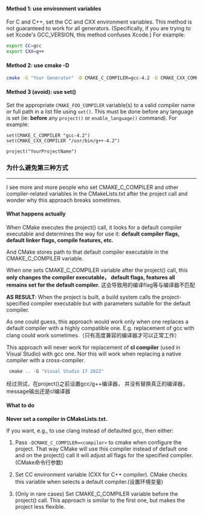#### Method 1: use environment variables
For C and C++, set the CC and CXX environment variables. This method is not guaranteed to work for all generators. (Specifically, if you are trying to set Xcode's GCC_VERSION, this method confuses Xcode.) For example:
```bash
export CC=gcc
export CXX=g++
```

#### Method 2: use cmake -D
```bash
cmake -G "Your Generator" -D CMAKE_C_COMPILER=gcc-4.2 -D CMAKE_CXX_COMPILER=g++-4.2
```

#### Method 3 (avoid): use set()

Set the appropriate `CMAKE_FOO_COMPILER` variable(s) to a valid compiler name or full path in a list file using `set()`. This must be done before any language is set (ie: **before** any `project()` or `enable_language()` command). For example:

```
set(CMAKE_C_COMPILER "gcc-4.2")
set(CMAKE_CXX_COMPILER "/usr/bin/g++-4.2")

project("YourProjectName")
```

### 为什么避免第三种方式
---
I see more and more people who set CMAKE_C_COMPILER and other compiler-related variables in the CMakeLists.txt after the project call and wonder why this approach breaks sometimes.

#### What happens actually
When CMake executes the project() call, it looks for a default compiler executable and determines the way for use it: **default compiler flags, default linker flags, compile features, etc.**

And CMake stores path to that default compiler executable in the CMAKE_C_COMPILER variable.

When one sets CMAKE_C_COMPILER variable after the project() call, this **only changes the compiler executable， default flags, features all remains set for the default compiler.**
这会导致用的编译flag等与编译器不匹配

**AS RESULT**: When the project is built, a build system calls the project-specified compiler executable but with parameters suitable for the default compiler.

As one could guess, this approach would work only when one replaces a default compiler with a highly compatible one. E.g. replacement of gcc with clang could work sometimes.（只有高度兼容的编译器才可以正常工作）

This approach will never work for replacement of **cl compiler** (used in Visual Studio) with gcc one. Nor this will work when replacing a native compiler with a cross-compiler.
```powershell
 cmake .. -G "Visual Studio 17 2022"
```
经过测试，在project()之前设置gcc/g++编译器， 并没有替换真正的编译器， message输出还是cl编译器

#### What to do
**Never set a compiler in CMakeLists.txt.**

If you want, e.g., to use clang instead of defaulted gcc, then either:

1. Pass `-DCMAKE_C_COMPILER=<compiler>` to cmake when configure the project. That way CMake will use this compiler instead of default one and on the project() call it will adjust all flags for the specified compiler.
   (CMake命令行参数)

2. Set CC environment variable (CXX for C++ compiler). CMake checks this variable when selects a default compiler.(设置环境变量)

3. (Only in rare cases) Set CMAKE_C_COMPILER variable before the project() call. This approach is similar to the first one, but makes the project less flexible.
